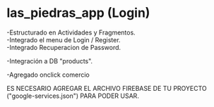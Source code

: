 # las_piedras_app (Login)

-Estructurado en Actividades y Fragmentos.                                                                                                                                          
-Integrado el menu de Login / Register.                                                                                                                                                                                                                                                        
-Integrado Recuperacion de Password.                                                                       
                                                                                                          
-Integración a DB "products". 

-Agregado onclick comercio

ES NECESARIO AGREGAR EL ARCHIVO FIREBASE DE TU PROYECTO ("google-services.json") PARA PODER USAR.


